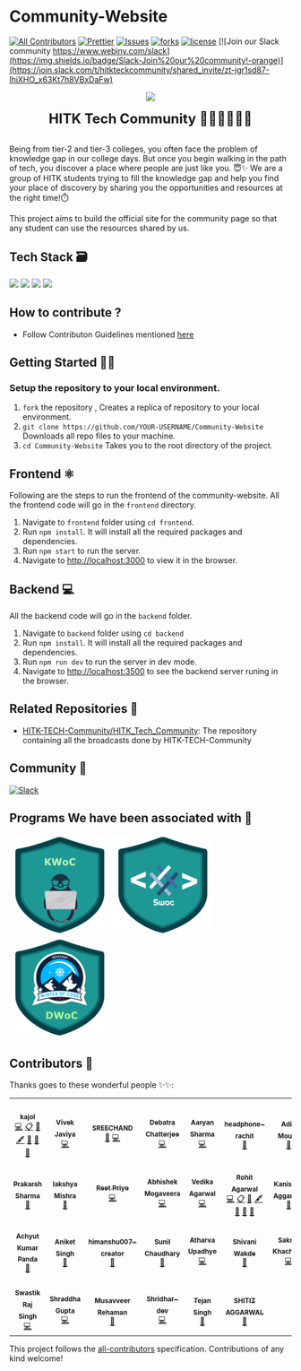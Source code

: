 # Community-Website
<!-- ALL-CONTRIBUTORS-BADGE:START - Do not remove or modify this section -->
[![All Contributors](https://img.shields.io/badge/all_contributors-bot-orange.svg?style=flat-square)](#contributors-)
[![Prettier](https://img.shields.io/badge/code_style-prettier-ff69b4.svg)](https://prettier.io)
[![Issues](https://img.shields.io/github/issues/HITK-TECH-Community/Community-Website)](#issues)
[![forks](https://img.shields.io/github/forks/HITK-TECH-Community/Community-Website)](#forks)
[![license](https://img.shields.io/github/license/HITK-TECH-Community/Community-Website)](#license)
[![Join our Slack community https://www.webiny.com/slack](https://img.shields.io/badge/Slack-Join%20our%20community!-orange)](https://join.slack.com/t/hitkteckcommunity/shared_invite/zt-jgr1sd87-lhiXHO_x63Kt7h8VBxDaFw)

<p align="center" width="400px"><img src="assets/HITK_tech_comm_logo.png" width="200"></p>
<p align="center" width="400px"> <font size="5"> <b> HITK Tech Community 👩🏻‍💻👨🏻‍💻 </b></font></p> <br />
Being from tier-2 and tier-3 colleges, you often face the problem of knowledge gap in our college days. But once you begin walking in the path of tech, you discover a place where people are just like you. 😇✨ 
We are a group of HITK students trying to fill the knowledge gap and help you find your place of discovery by sharing you the opportunities and resources at the right time!⏱️<br />

This project aims to build the official site for the community page so that any student can use the resources shared by us.

## Tech Stack 🗃

 <img src="https://img.shields.io/badge/-MongoDB-yellow?style=flat&logo=mongoDB"> <img src="https://img.shields.io/badge/-expressJS-yellowgreen"> <img src="https://img.shields.io/badge/-ReactJS-%2300bfff%20">  <img src="https://img.shields.io/badge/-NodeJS-black?style=flat&logo=node.js"> 
 
## How to contribute ? 
- Follow Contributon Guidelines mentioned [here](https://github.com/HITK-TECH-Community/Community-Website/blob/main/CONTRIBUTING.md)

##  Getting Started 👨‍💻
### Setup the repository to your local environment.

1. `fork` the repository ,     Creates a replica of repository to your local environment.
2. `git clone https://github.com/YOUR-USERNAME/Community-Website`   Downloads all repo files to your machine.
3. `cd Community-Website`  Takes you to the root directory of the project.

## Frontend ⚛️

Following are the steps to run the frontend of the community-website. All the frontend code will go in the `frontend` directory. 


1. Navigate to `frontend` folder using `cd frontend`.
2. Run `npm install`. It will install all the required packages and dependencies.
3. Run `npm start` to run the server.
4. Navigate to [http://localhost:3000](http://localhost:3000) to view it in the browser.

## Backend 💻

All the backend code will go in the `backend` folder.


1. Navigate to `backend` folder using `cd backend`
2. Run `npm install`. It will install all the required packages and dependencies.
3. Run `npm run dev` to run the server in dev mode.
4. Navigate to [http://localhost:3500](http://localhost:3500) to see the backend server runing in the browser.

## Related Repositories 📂

- [HITK-TECH-Community/HITK_Tech_Community](https://github.com/HITK-TECH-Community/HITK_Tech_Community): The repository containing all the broadcasts done by HITK-TECH-Community

## Community 👥

[![Slack](https://img.shields.io/badge/chat-on_slack-purple.svg?style=for-the-badge&logo=slack)](https://join.slack.com/t/hitkteckcommunity/shared_invite/zt-jgr1sd87-lhiXHO_x63Kt7h8VBxDaFw)

## Programs We have been associated with 🤍
<a href="https://kwoc.kossiitkgp.org/" target="_blank"><img src="assets/KWoC.png" width="180px" height="180px"></a>
<a href="https://swoc.tech/index.html" target="_blank"><img src="assets/SWoC.png" width="180px" height="180px"></a>
<a href="https://devscript.tech/woc/" target="_blank"><img src="assets/DWoC.png" width="180px" height="180px"></a>

## Contributors 🌟

Thanks goes to these wonderful people ✨✨:

<!-- ALL-CONTRIBUTORS-LIST:START - Do not remove or modify this section -->
<!-- prettier-ignore-start -->
<!-- markdownlint-disable -->
<table>
  <tr>
    <td align="center"><a href="https://www.linkedin.com/in/kajol-kumari-73245b166/"><img src="https://avatars0.githubusercontent.com/u/44888949?v=4?s=100" width="100px;" alt=""/><br /><sub><b>kajol</b></sub></a><br /><a href="https://github.com/HITK-TECH-Community/Community-Website/commits?author=Kajol-Kumari" title="Code">💻</a> <a href="#eventOrganizing-Kajol-Kumari" title="Event Organizing">📋</a> <a href="https://github.com/HITK-TECH-Community/Community-Website/commits?author=Kajol-Kumari" title="Documentation">📖</a> <a href="#content-Kajol-Kumari" title="Content">🖋</a> <a href="#ideas-Kajol-Kumari" title="Ideas, Planning, & Feedback">🤔</a> <a href="#maintenance-Kajol-Kumari" title="Maintenance">🚧</a> <a href="#projectManagement-Kajol-Kumari" title="Project Management">📆</a></td>
    <td align="center"><a href="https://github.com/codewithvk"><img src="https://avatars1.githubusercontent.com/u/61119120?v=4?s=100" width="100px;" alt=""/><br /><sub><b>Vivek Javiya</b></sub></a><br /><a href="https://github.com/HITK-TECH-Community/Community-Website/commits?author=codewithvk" title="Code">💻</a></td>
    <td align="center"><a href="https://github.com/sreechand2002"><img src="https://avatars1.githubusercontent.com/u/54146135?v=4?s=100" width="100px;" alt=""/><br /><sub><b>SREECHAND</b></sub></a><br /><a href="#design-sreechand2002" title="Design">🎨</a> <a href="https://github.com/HITK-TECH-Community/Community-Website/commits?author=sreechand2002" title="Code">💻</a></td>
    <td align="center"><a href="https://github.com/NewCoderBoi"><img src="https://avatars1.githubusercontent.com/u/59294265?v=4?s=100" width="100px;" alt=""/><br /><sub><b>Debatra Chatterjee</b></sub></a><br /><a href="https://github.com/HITK-TECH-Community/Community-Website/commits?author=NewCoderBoi" title="Code">💻</a></td>
    <td align="center"><a href="https://aaryan8751.github.io/"><img src="https://avatars3.githubusercontent.com/u/60098288?v=4?s=100" width="100px;" alt=""/><br /><sub><b>Aaryan Sharma</b></sub></a><br /><a href="https://github.com/HITK-TECH-Community/Community-Website/commits?author=Aaryan8751" title="Code">💻</a></td>
    <td align="center"><a href="https://github.com/headphone-rachit"><img src="https://avatars0.githubusercontent.com/u/65488082?v=4?s=100" width="100px;" alt=""/><br /><sub><b>headphone-rachit</b></sub></a><br /><a href="#design-headphone-rachit" title="Design">🎨</a></td>
    <td align="center"><a href="https://github.com/Sapphire-Skies"><img src="https://avatars0.githubusercontent.com/u/55662582?v=4?s=100" width="100px;" alt=""/><br /><sub><b>Aditi Moulik</b></sub></a><br /><a href="#design-Sapphire-Skies" title="Design">🎨</a></td>
  </tr>
  <tr>
    <td align="center"><a href="https://prakarsh7695.github.io/iPrakarsh.com/"><img src="https://avatars0.githubusercontent.com/u/65502337?v=4?s=100" width="100px;" alt=""/><br /><sub><b>Prakarsh Sharma</b></sub></a><br /><a href="#design-prakarsh7695" title="Design">🎨</a></td>
    <td align="center"><a href="https://www.stopstalk.com/user/profile/kenkirito123"><img src="https://avatars1.githubusercontent.com/u/68530218?v=4?s=100" width="100px;" alt=""/><br /><sub><b>lakshya Mishra</b></sub></a><br /><a href="https://github.com/HITK-TECH-Community/Community-Website/commits?author=kenkirito" title="Documentation">📖</a></td>
    <td align="center"><a href="https://reetpriye.netlify.app"><img src="https://avatars1.githubusercontent.com/u/55601795?v=4?s=100" width="100px;" alt=""/><br /><sub><b>Reet Priye</b></sub></a><br /><a href="https://github.com/HITK-TECH-Community/Community-Website/commits?author=reetpriye" title="Code">💻</a></td>
    <td align="center"><a href="https://abhiisshakee.netlify.app/"><img src="https://avatars2.githubusercontent.com/u/37222497?v=4?s=100" width="100px;" alt=""/><br /><sub><b>Abhishek Mogaveera</b></sub></a><br /><a href="https://github.com/HITK-TECH-Community/Community-Website/commits?author=Abhishek971999" title="Code">💻</a></td>
    <td align="center"><a href="https://github.com/vedikaag99"><img src="https://avatars1.githubusercontent.com/u/67699840?v=4?s=100" width="100px;" alt=""/><br /><sub><b>Vedika Agarwal</b></sub></a><br /><a href="https://github.com/HITK-TECH-Community/Community-Website/commits?author=vedikaag99" title="Code">💻</a></td>
    <td align="center"><a href="https://github.com/jackfrost13"><img src="https://avatars3.githubusercontent.com/u/36669463?v=4?s=100" width="100px;" alt=""/><br /><sub><b>Rohit Agarwal</b></sub></a><br /><a href="https://github.com/HITK-TECH-Community/Community-Website/commits?author=jackfrost13" title="Code">💻</a> <a href="#eventOrganizing-jackfrost13" title="Event Organizing">📋</a> <a href="https://github.com/HITK-TECH-Community/Community-Website/commits?author=jackfrost13" title="Documentation">📖</a> <a href="#content-jackfrost13" title="Content">🖋</a> <a href="#ideas-jackfrost13" title="Ideas, Planning, & Feedback">🤔</a> <a href="#maintenance-jackfrost13" title="Maintenance">🚧</a> <a href="#projectManagement-jackfrost13" title="Project Management">📆</a></td>
    <td align="center"><a href="https://www.linkedin.com/in/kanishka-aggarwal-255a51169/"><img src="https://avatars0.githubusercontent.com/u/71253790?v=4?s=100" width="100px;" alt=""/><br /><sub><b>Kanishka Aggarwal</b></sub></a><br /><a href="https://github.com/HITK-TECH-Community/Community-Website/commits?author=kanishkaa24" title="Documentation">📖</a></td>
  </tr>
  <tr>
    <td align="center"><a href="https://github.com/Sloth-Panda"><img src="https://avatars2.githubusercontent.com/u/70213384?v=4?s=100" width="100px;" alt=""/><br /><sub><b>Achyut Kumar Panda</b></sub></a><br /><a href="https://github.com/HITK-TECH-Community/Community-Website/commits?author=Sloth-Panda" title="Documentation">📖</a></td>
    <td align="center"><a href="https://aniketsingh98571.github.io/Web-Portfolio/"><img src="https://avatars3.githubusercontent.com/u/63097956?v=4?s=100" width="100px;" alt=""/><br /><sub><b>Aniket Singh</b></sub></a><br /><a href="https://github.com/HITK-TECH-Community/Community-Website/commits?author=aniketsingh98571" title="Documentation">📖</a></td>
    <td align="center"><a href="https://github.com/himanshu007-creator"><img src="https://avatars2.githubusercontent.com/u/65963997?v=4?s=100" width="100px;" alt=""/><br /><sub><b>himanshu007-creator</b></sub></a><br /><a href="#design-himanshu007-creator" title="Design">🎨</a></td>
    <td align="center"><a href="https://github.com/SuNiL-Chau"><img src="https://avatars0.githubusercontent.com/u/46418190?v=4?s=100" width="100px;" alt=""/><br /><sub><b>Sunil Chaudhary</b></sub></a><br /><a href="#design-SuNiL-Chau" title="Design">🎨</a></td>
    <td align="center"><a href="http://atharva-upadhye-01.github.io"><img src="https://avatars0.githubusercontent.com/u/70993547?v=4?s=100" width="100px;" alt=""/><br /><sub><b>Atharva Upadhye</b></sub></a><br /><a href="https://github.com/HITK-TECH-Community/Community-Website/commits?author=atharva-upadhye-01" title="Code">💻</a></td>
    <td align="center"><a href="https://github.com/Sshivani-12"><img src="https://avatars0.githubusercontent.com/u/59923697?v=4?s=100" width="100px;" alt=""/><br /><sub><b>Shivani Wakde</b></sub></a><br /><a href="#design-Sshivani-12" title="Design">🎨</a></td>
    <td align="center"><a href="https://github.com/sakshikhachane"><img src="https://avatars1.githubusercontent.com/u/53635792?v=4?s=100" width="100px;" alt=""/><br /><sub><b>Sakshi Khachane</b></sub></a><br /><a href="https://github.com/HITK-TECH-Community/Community-Website/commits?author=sakshikhachane" title="Code">💻</a></td>
  </tr>
  <tr>
    <td align="center"><a href="https://github.com/Swastik1710"><img src="https://avatars3.githubusercontent.com/u/71871571?v=4?s=100" width="100px;" alt=""/><br /><sub><b>Swastik Raj Singh</b></sub></a><br /><a href="https://github.com/HITK-TECH-Community/Community-Website/commits?author=Swastik1710" title="Code">💻</a></td>
    <td align="center"><a href="https://github.com/shraddha-1402"><img src="https://avatars2.githubusercontent.com/u/69422250?v=4?s=100" width="100px;" alt=""/><br /><sub><b>Shraddha Gupta</b></sub></a><br /><a href="https://github.com/HITK-TECH-Community/Community-Website/commits?author=shraddha-1402" title="Code">💻</a></td>
    <td align="center"><a href="https://github.com/musavveer"><img src="https://avatars2.githubusercontent.com/u/62888562?v=4?s=100" width="100px;" alt=""/><br /><sub><b>Musavveer Rehaman</b></sub></a><br /><a href="https://github.com/HITK-TECH-Community/Community-Website/commits?author=musavveer" title="Documentation">📖</a></td>
    <td align="center"><a href="https://github.com/Shridhar-dev"><img src="https://avatars0.githubusercontent.com/u/52820662?v=4?s=100" width="100px;" alt=""/><br /><sub><b>Shridhar-dev</b></sub></a><br /><a href="https://github.com/HITK-TECH-Community/Community-Website/commits?author=Shridhar-dev" title="Code">💻</a></td>
    <td align="center"><a href="https://github.com/tejan-singh"><img src="https://avatars3.githubusercontent.com/u/50990883?v=4?s=100" width="100px;" alt=""/><br /><sub><b>Tejan Singh</b></sub></a><br /><a href="https://github.com/HITK-TECH-Community/Community-Website/commits?author=tejan-singh" title="Documentation">📖</a></td>
    <td align="center"><a href="https://shitiz-aggarwal.github.io/SA-portfolio/"><img src="https://avatars1.githubusercontent.com/u/53532851?v=4?s=100" width="100px;" alt=""/><br /><sub><b>SHITIZ AGGARWAL</b></sub></a><br /><a href="https://github.com/HITK-TECH-Community/Community-Website/commits?author=SHITIZ-AGGARWAL" title="Documentation">📖</a></td>
  </tr>
</table>

<!-- markdownlint-restore -->
<!-- prettier-ignore-end -->

<!-- ALL-CONTRIBUTORS-LIST:END -->

This project follows the [all-contributors](https://github.com/all-contributors/all-contributors) specification. Contributions of any kind welcome!
